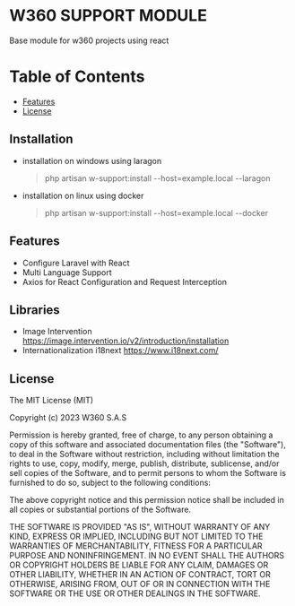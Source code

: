 # W360 SUPPORT MODULE

Base module for w360 projects using react

# Table of Contents
<!-- TOC -->
- [Features](#Features)
- [License](#License)
<!-- /TOC -->

## Installation
- installation on windows using laragon
    > php artisan w-support:install --host=example.local --laragon
- installation on linux using docker
    > php artisan w-support:install --host=example.local --docker



## Features

- Configure Laravel with React
- Multi Language Support
- Axios for React Configuration and Request Interception

## Libraries

- Image Intervention https://image.intervention.io/v2/introduction/installation
- Internationalization i18next https://www.i18next.com/

##  License

The MIT License (MIT)

Copyright (c) 2023 W360 S.A.S

Permission is hereby granted, free of charge, to any person obtaining a copy of this software and associated documentation files (the "Software"), to deal in the Software without restriction, including without limitation the rights to use, copy, modify, merge, publish, distribute, sublicense, and/or sell copies of the Software, and to permit persons to whom the Software is furnished to do so, subject to the following conditions:

The above copyright notice and this permission notice shall be included in all copies or substantial portions of the Software.

THE SOFTWARE IS PROVIDED "AS IS", WITHOUT WARRANTY OF ANY KIND, EXPRESS OR IMPLIED, INCLUDING BUT NOT LIMITED TO THE WARRANTIES OF MERCHANTABILITY, FITNESS FOR A PARTICULAR PURPOSE AND NONINFRINGEMENT. IN NO EVENT SHALL THE AUTHORS OR COPYRIGHT HOLDERS BE LIABLE FOR ANY CLAIM, DAMAGES OR OTHER LIABILITY, WHETHER IN AN ACTION OF CONTRACT, TORT OR OTHERWISE, ARISING FROM, OUT OF OR IN CONNECTION WITH THE SOFTWARE OR THE USE OR OTHER DEALINGS IN THE SOFTWARE.

